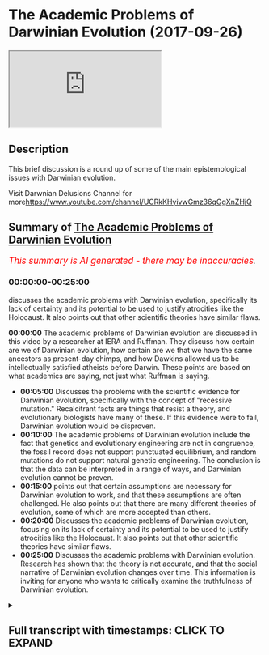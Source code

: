 # The Academic Problems of Darwinian Evolution (2017-09-26)

<iframe loading='lazy' allow='autoplay' src='https://www.youtube.com/embed/fsJUk_vQnCs'></iframe>

## Description

This brief discussion is a round up of some of the main epistemological issues with Darwinian evolution.

Visit Darwnian Delusions Channel for more<https://www.youtube.com/channel/UCRkKHyivwGmz36qGgXnZHjQ>

## Summary of [The Academic Problems of Darwinian Evolution](https://www.youtube.com/watch?v=fsJUk_vQnCs)

*<span style="color:red; font-size:125%">This summary is AI generated - there may be inaccuracies</span>. [](/)*

### <a onclick="modifyYTiframeseektime('0')">00:00:00-00:25:00</a>

 discusses the academic problems with Darwinian evolution, specifically its lack of certainty and its potential to be used to justify atrocities like the Holocaust. It also points out that other scientific theories have similar flaws.

**<a onclick="modifyYTiframeseektime('0')">00:00:00</a>** The academic problems of Darwinian evolution are discussed in this video by a researcher at IERA and Ruffman. They discuss how certain are we of Darwinian evolution, how certain are we that we have the same ancestors as present-day chimps, and how Dawkins allowed us to be intellectually satisfied atheists before Darwin. These points are based on what academics are saying, not just what Ruffman is saying.

* **<a onclick="modifyYTiframeseektime('300')">00:05:00</a>** Discusses the problems with the scientific evidence for Darwinian evolution, specifically with the concept of "recessive mutation." Recalcitrant facts are things that resist a theory, and evolutionary biologists have many of these. If this evidence were to fail, Darwinian evolution would be disproven.
* **<a onclick="modifyYTiframeseektime('600')">00:10:00</a>** The academic problems of Darwinian evolution include the fact that genetics and evolutionary engineering are not in congruence, the fossil record does not support punctuated equilibrium, and random mutations do not support natural genetic engineering. The conclusion is that the data can be interpreted in a range of ways, and Darwinian evolution cannot be proven.
* **<a onclick="modifyYTiframeseektime('900')">00:15:00</a>** points out that certain assumptions are necessary for Darwinian evolution to work, and that these assumptions are often challenged. He also points out that there are many different theories of evolution, some of which are more accepted than others.
* **<a onclick="modifyYTiframeseektime('1200')">00:20:00</a>** Discusses the academic problems of Darwinian evolution, focusing on its lack of certainty and its potential to be used to justify atrocities like the Holocaust. It also points out that other scientific theories have similar flaws.
* **<a onclick="modifyYTiframeseektime('1500')">00:25:00</a>** Discusses the academic problems with Darwinian evolution. Research has shown that the theory is not accurate, and that the social narrative of Darwinian evolution changes over time. This information is inviting for anyone who wants to critically examine the truthfulness of Darwinian evolution.

<details><summary><h2>Full transcript with timestamps: CLICK TO EXPAND</h2></summary>

<a onclick="modifyYTiframeseektime('0')">0:00:00</a> assalamualaikum warahmatullahi  
<a onclick="modifyYTiframeseektime('2')">0:00:02</a> wabarakatuhu welcome to a very important  
<a onclick="modifyYTiframeseektime('6')">0:00:06</a> show on evolution I'm here with sabor  
<a onclick="modifyYTiframeseektime('9')">0:00:09</a> Ruffman how you do it you're right good  
<a onclick="modifyYTiframeseektime('11')">0:00:11</a> good one of the researchers at I era and  
<a onclick="modifyYTiframeseektime('14')">0:00:14</a> we're going to be discussing Darwinian  
<a onclick="modifyYTiframeseektime('16')">0:00:16</a> evolution how certain let's get started  
<a onclick="modifyYTiframeseektime('19')">0:00:19</a> straight away so what how certain are we  
<a onclick="modifyYTiframeseektime('22')">0:00:22</a> of Darwinian evolution and more  
<a onclick="modifyYTiframeseektime('25')">0:00:25</a> specifically I want to ask you how  
<a onclick="modifyYTiframeseektime('27')">0:00:27</a> certain are we that we have the same  
<a onclick="modifyYTiframeseektime('30')">0:00:30</a> ancestors as present-day  
<a onclick="modifyYTiframeseektime('31')">0:00:31</a> let's say chimps ok brilliant question  
<a onclick="modifyYTiframeseektime('34')">0:00:34</a> what I'm gonna do in this show in sha  
<a onclick="modifyYTiframeseektime('37')">0:00:37</a> Allah God willing is show the popular  
<a onclick="modifyYTiframeseektime('40')">0:00:40</a> narrative which is it is as certain as  
<a onclick="modifyYTiframeseektime('43')">0:00:43</a> planetary motion as certain as the  
<a onclick="modifyYTiframeseektime('44')">0:00:44</a> plants going around the around the Sun  
<a onclick="modifyYTiframeseektime('46')">0:00:46</a> that we are certain this has happened  
<a onclick="modifyYTiframeseektime('48')">0:00:48</a> because this is this all certainty that  
<a onclick="modifyYTiframeseektime('51')">0:00:51</a> Darwin is speak with ok I'm gonna show  
<a onclick="modifyYTiframeseektime('53')">0:00:53</a> me are you challenging that certain time  
<a onclick="modifyYTiframeseektime('54')">0:00:54</a> no okay I'm gonna show the academics not  
<a onclick="modifyYTiframeseektime('57')">0:00:57</a> me right say it is based on a  
<a onclick="modifyYTiframeseektime('60')">0:01:00</a> probabilistic framework which has  
<a onclick="modifyYTiframeseektime('61')">0:01:01</a> multiple assumptions which are being  
<a onclick="modifyYTiframeseektime('63')">0:01:03</a> challenged and its core concepts are  
<a onclick="modifyYTiframeseektime('65')">0:01:05</a> disputable so are you saying that what's  
<a onclick="modifyYTiframeseektime('67')">0:01:07</a> happening on a popular level it's  
<a onclick="modifyYTiframeseektime('69')">0:01:09</a> completely different from what's going  
<a onclick="modifyYTiframeseektime('71')">0:01:11</a> on in the academic world absolutely and  
<a onclick="modifyYTiframeseektime('72')">0:01:12</a> this is not just something which I'm  
<a onclick="modifyYTiframeseektime('74')">0:01:14</a> pointing out this is something that even  
<a onclick="modifyYTiframeseektime('75')">0:01:15</a> the British government understands that  
<a onclick="modifyYTiframeseektime('78')">0:01:18</a> the academia is what's known in academia  
<a onclick="modifyYTiframeseektime('81')">0:01:21</a> hasn't filtered down to the general  
<a onclick="modifyYTiframeseektime('83')">0:01:23</a> masses which is why they run projects to  
<a onclick="modifyYTiframeseektime('86')">0:01:26</a> narrow the gap right but I would say  
<a onclick="modifyYTiframeseektime('88')">0:01:28</a> when it comes to Darwin's particular  
<a onclick="modifyYTiframeseektime('90')">0:01:30</a> theory yeah Richard Dawkins in the blind  
<a onclick="modifyYTiframeseektime('92')">0:01:32</a> watchmaker says Darwin allowed us to be  
<a onclick="modifyYTiframeseektime('96')">0:01:36</a> intellectually satisfied atheists before  
<a onclick="modifyYTiframeseektime('98')">0:01:38</a> Darwin it could have been tenable to be  
<a onclick="modifyYTiframeseektime('99')">0:01:39</a> an atheist right but he allowed us to be  
<a onclick="modifyYTiframeseektime('101')">0:01:41</a> intellectually satisfied atheists so  
<a onclick="modifyYTiframeseektime('102')">0:01:42</a> because of that we've got a deliberate  
<a onclick="modifyYTiframeseektime('104')">0:01:44</a> campaign by humanists by atheists by  
<a onclick="modifyYTiframeseektime('107')">0:01:47</a> Darwinists to miss educate the public on  
<a onclick="modifyYTiframeseektime('110')">0:01:50</a> this particular issue sounds quite  
<a onclick="modifyYTiframeseektime('112')">0:01:52</a> conspiratorial support I mean it does  
<a onclick="modifyYTiframeseektime('114')">0:01:54</a> mean is it just what you're saying or is  
<a onclick="modifyYTiframeseektime('117')">0:01:57</a> there some people from like an academic  
<a onclick="modifyYTiframeseektime('118')">0:01:58</a> perspective that also made the same kind  
<a onclick="modifyYTiframeseektime('120')">0:02:00</a> of claim well what you'll find and this  
<a onclick="modifyYTiframeseektime('122')">0:02:02</a> is very very interesting is that  
<a onclick="modifyYTiframeseektime('124')">0:02:04</a> mainstream secular academics who are  
<a onclick="modifyYTiframeseektime('127')">0:02:07</a> themselves like who for example James  
<a onclick="modifyYTiframeseektime('130')">0:02:10</a> Shapiro look as a  
<a onclick="modifyYTiframeseektime('132')">0:02:12</a> Cambridge educated evolutionary  
<a onclick="modifyYTiframeseektime('134')">0:02:14</a> biologist at the University of Chicago  
<a onclick="modifyYTiframeseektime('136')">0:02:16</a> right and he basically says that it's a  
<a onclick="modifyYTiframeseektime('140')">0:02:20</a> religion Lynn Margulis he's again an  
<a onclick="modifyYTiframeseektime('143')">0:02:23</a> atheist evolutionary biologist her and  
<a onclick="modifyYTiframeseektime('144')">0:02:24</a> similar and symbiotic theory is taught  
<a onclick="modifyYTiframeseektime('147')">0:02:27</a> every single usually apprised of some  
<a onclick="modifyYTiframeseektime('149')">0:02:29</a> sort she did she won the National Medal  
<a onclick="modifyYTiframeseektime('151')">0:02:31</a> of Science and Clinton gave that to her  
<a onclick="modifyYTiframeseektime('153')">0:02:33</a> again she's an eighth yes she called an  
<a onclick="modifyYTiframeseektime('155')">0:02:35</a> Anglo Saxon sect right Masatoshi Nye who  
<a onclick="modifyYTiframeseektime('159')">0:02:39</a> is a dawn in population genetics a  
<a onclick="modifyYTiframeseektime('161')">0:02:41</a> subfield of evolutionary biology again  
<a onclick="modifyYTiframeseektime('163')">0:02:43</a> another realized yeah not yet so he's  
<a onclick="modifyYTiframeseektime('167')">0:02:47</a> got these formulas at all at an academic  
<a onclick="modifyYTiframeseektime('171')">0:02:51</a> level in libraries across the world he  
<a onclick="modifyYTiframeseektime('173')">0:02:53</a> has said Darwin and he doesn't believe  
<a onclick="modifyYTiframeseektime('175')">0:02:55</a> in Darwin's mechanism he believes in his  
<a onclick="modifyYTiframeseektime('178')">0:02:58</a> own notation driven evolution he says  
<a onclick="modifyYTiframeseektime('180')">0:03:00</a> Darwin in our field is God so you can't  
<a onclick="modifyYTiframeseektime('182')">0:03:02</a> challenge him right so these are atheist  
<a onclick="modifyYTiframeseektime('184')">0:03:04</a> evolutionary academics saying this is  
<a onclick="modifyYTiframeseektime('187')">0:03:07</a> way more than science right and one  
<a onclick="modifyYTiframeseektime('189')">0:03:09</a> other thing which is very important just  
<a onclick="modifyYTiframeseektime('191')">0:03:11</a> a few months ago there's a book  
<a onclick="modifyYTiframeseektime('192')">0:03:12</a> published by Oxford University by an  
<a onclick="modifyYTiframeseektime('194')">0:03:14</a> atheist evolutionary biologist run  
<a onclick="modifyYTiframeseektime('196')">0:03:16</a> called Darwinism as religion so yours  
<a onclick="modifyYTiframeseektime('200')">0:03:20</a> antibody to see the philosopher of  
<a onclick="modifyYTiframeseektime('201')">0:03:21</a> science Michael ruse right well you  
<a onclick="modifyYTiframeseektime('203')">0:03:23</a> argues in that book is that Darwin's  
<a onclick="modifyYTiframeseektime('205')">0:03:25</a> theory is a valid scientific theory yes  
<a onclick="modifyYTiframeseektime('208')">0:03:28</a> but it has morphed into a full-out  
<a onclick="modifyYTiframeseektime('212')">0:03:32</a> religion not religion we are believes in  
<a onclick="modifyYTiframeseektime('214')">0:03:34</a> God by religion nonetheless okay let's  
<a onclick="modifyYTiframeseektime('216')">0:03:36</a> get straight into the question I posed  
<a onclick="modifyYTiframeseektime('219')">0:03:39</a> to you in the beginning of this session  
<a onclick="modifyYTiframeseektime('220')">0:03:40</a> we talked about certainty in terms of  
<a onclick="modifyYTiframeseektime('223')">0:03:43</a> evolutionary theory you're saying it's  
<a onclick="modifyYTiframeseektime('225')">0:03:45</a> not a certain as evolutionists or let's  
<a onclick="modifyYTiframeseektime('228')">0:03:48</a> say even popular atheists are making out  
<a onclick="modifyYTiframeseektime('231')">0:03:51</a> to be so what is your evidence of that  
<a onclick="modifyYTiframeseektime('232')">0:03:52</a> okay all of the people are not a  
<a onclick="modifyYTiframeseektime('234')">0:03:54</a> reference in this video people that you  
<a onclick="modifyYTiframeseektime('236')">0:03:56</a> can go check out learn and you can  
<a onclick="modifyYTiframeseektime('239')">0:03:59</a> actually find out there why I'm saying  
<a onclick="modifyYTiframeseektime('240')">0:04:00</a> yeah it's based on what they're saying  
<a onclick="modifyYTiframeseektime('241')">0:04:01</a> yeah so first off if we pick up any book  
<a onclick="modifyYTiframeseektime('244')">0:04:04</a> on the philosophy of biology philosophy  
<a onclick="modifyYTiframeseektime('247')">0:04:07</a> or biology is a subfield in which if you  
<a onclick="modifyYTiframeseektime('249')">0:04:09</a> imagine a biologist as studying  
<a onclick="modifyYTiframeseektime('250')">0:04:10</a> organisms right and a philosopher of  
<a onclick="modifyYTiframeseektime('253')">0:04:13</a> biology studying biologists how do they  
<a onclick="modifyYTiframeseektime('254')">0:04:14</a> come to conclusion so a basic book on  
<a onclick="modifyYTiframeseektime('256')">0:04:16</a> this is evidence in evolution by  
<a onclick="modifyYTiframeseektime('258')">0:04:18</a> Cambridge University okay why the  
<a onclick="modifyYTiframeseektime('260')">0:04:20</a> philosopher of biology Eliot Sobel who  
<a onclick="modifyYTiframeseektime('262')">0:04:22</a> is an atheist right and what he says in  
<a onclick="modifyYTiframeseektime('263')">0:04:23</a> this book is this duh  
<a onclick="modifyYTiframeseektime('266')">0:04:26</a> evolution is based on a probabilistic  
<a onclick="modifyYTiframeseektime('267')">0:04:27</a> framework okay and he talks about the  
<a onclick="modifyYTiframeseektime('269')">0:04:29</a> multiple assumptions which are there  
<a onclick="modifyYTiframeseektime('271')">0:04:31</a> okay likewise we have Peter Godfrey  
<a onclick="modifyYTiframeseektime('273')">0:04:33</a> Smith another philosopher herbology he  
<a onclick="modifyYTiframeseektime('276')">0:04:36</a> published a book with Princeton  
<a onclick="modifyYTiframeseektime('277')">0:04:37</a> University called philosophy herbology  
<a onclick="modifyYTiframeseektime('278')">0:04:38</a> yeah he's dead  
<a onclick="modifyYTiframeseektime('279')">0:04:39</a> he speaks about bodies are moving away  
<a onclick="modifyYTiframeseektime('281')">0:04:41</a> from the Tree of Life which we've been  
<a onclick="modifyYTiframeseektime('283')">0:04:43</a> told as a fact okay to a web of life so  
<a onclick="modifyYTiframeseektime('286')">0:04:46</a> mainstream secular and these two  
<a onclick="modifyYTiframeseektime('288')">0:04:48</a> individuals are atheists mainstream  
<a onclick="modifyYTiframeseektime('290')">0:04:50</a> secular universities and individuals and  
<a onclick="modifyYTiframeseektime('292')">0:04:52</a> academics yeah admit to three facts  
<a onclick="modifyYTiframeseektime('295')">0:04:55</a> probabilistic framework multiple  
<a onclick="modifyYTiframeseektime('297')">0:04:57</a> assumptions which are being challenged  
<a onclick="modifyYTiframeseektime('299')">0:04:59</a> and its core concepts are disputed  
<a onclick="modifyYTiframeseektime('302')">0:05:02</a> disputable let's stick with two and  
<a onclick="modifyYTiframeseektime('304')">0:05:04</a> three because one might be claimed to be  
<a onclick="modifyYTiframeseektime('306')">0:05:06</a> not a problem and everything in it said  
<a onclick="modifyYTiframeseektime('308')">0:05:08</a> in a sense is probabilistic right yeah  
<a onclick="modifyYTiframeseektime('310')">0:05:10</a> sure but what we need to be careful  
<a onclick="modifyYTiframeseektime('312')">0:05:12</a> about is this yeah remember the  
<a onclick="modifyYTiframeseektime('314')">0:05:14</a> narrative they're telling us they're  
<a onclick="modifyYTiframeseektime('315')">0:05:15</a> telling us it's as clear it's no brainer  
<a onclick="modifyYTiframeseektime('317')">0:05:17</a> it's as clear as planetary motion that's  
<a onclick="modifyYTiframeseektime('319')">0:05:19</a> the probably stick that's an observation  
<a onclick="modifyYTiframeseektime('320')">0:05:20</a> right so it's a very big claim okay so a  
<a onclick="modifyYTiframeseektime('323')">0:05:23</a> probabilistic framework is something  
<a onclick="modifyYTiframeseektime('326')">0:05:26</a> which automatically lowers that  
<a onclick="modifyYTiframeseektime('327')">0:05:27</a> certainty that you're talking about okay  
<a onclick="modifyYTiframeseektime('329')">0:05:29</a> some would say though I mean we're  
<a onclick="modifyYTiframeseektime('331')">0:05:31</a> talking about probabilistic framework we  
<a onclick="modifyYTiframeseektime('332')">0:05:32</a> don't have we don't have a problem with  
<a onclick="modifyYTiframeseektime('334')">0:05:34</a> that two and three you mentioned some of  
<a onclick="modifyYTiframeseektime('338')">0:05:38</a> the main major assumptions like we're  
<a onclick="modifyYTiframeseektime('340')">0:05:40</a> gonna probably go into homology or  
<a onclick="modifyYTiframeseektime('341')">0:05:41</a> something like this before we move on to  
<a onclick="modifyYTiframeseektime('343')">0:05:43</a> homology what we need to realize is this  
<a onclick="modifyYTiframeseektime('344')">0:05:44</a> yeah number one Darwin and the way that  
<a onclick="modifyYTiframeseektime('347')">0:05:47</a> he framed hysteria and the way that he  
<a onclick="modifyYTiframeseektime('349')">0:05:49</a> propagated it yeah he didn't know I  
<a onclick="modifyYTiframeseektime('351')">0:05:51</a> believe a very honest way yeah and I  
<a onclick="modifyYTiframeseektime('353')">0:05:53</a> believe he was a very hardworking  
<a onclick="modifyYTiframeseektime('354')">0:05:54</a> scientist and many of his works have  
<a onclick="modifyYTiframeseektime('356')">0:05:56</a> been misrepresented okay for example  
<a onclick="modifyYTiframeseektime('357')">0:05:57</a> right if you pick up a book on  
<a onclick="modifyYTiframeseektime('359')">0:05:59</a> evolutionary biology today a book about  
<a onclick="modifyYTiframeseektime('361')">0:06:01</a> Darwinian evolution like the greatest  
<a onclick="modifyYTiframeseektime('363')">0:06:03</a> show on earth right all jerry coins  
<a onclick="modifyYTiframeseektime('366')">0:06:06</a> evolution is true you're just gonna get  
<a onclick="modifyYTiframeseektime('368')">0:06:08</a> this theory is true here's why it's true  
<a onclick="modifyYTiframeseektime('370')">0:06:10</a> here's why it's true XYZ okay but he's  
<a onclick="modifyYTiframeseektime('372')">0:06:12</a> make up the Origin of Species you find  
<a onclick="modifyYTiframeseektime('374')">0:06:14</a> that Darwin right in the beginning he  
<a onclick="modifyYTiframeseektime('376')">0:06:16</a> says something very very important okay  
<a onclick="modifyYTiframeseektime('377')">0:06:17</a> he says you can use the facts that I  
<a onclick="modifyYTiframeseektime('380')">0:06:20</a> have in my book to come up with  
<a onclick="modifyYTiframeseektime('382')">0:06:22</a> conclusions which are opposite to mine  
<a onclick="modifyYTiframeseektime('383')">0:06:23</a> because he understands the philosophy of  
<a onclick="modifyYTiframeseektime('385')">0:06:25</a> science the philosophy of science  
<a onclick="modifyYTiframeseektime('387')">0:06:27</a> teaches us one you can have a conclusion  
<a onclick="modifyYTiframeseektime('391')">0:06:31</a> you can have observations in the future  
<a onclick="modifyYTiframeseektime('393')">0:06:33</a> which can challenge your previous  
<a onclick="modifyYTiframeseektime('394')">0:06:34</a> conclusion the Black Swan problem  
<a onclick="modifyYTiframeseektime('396')">0:06:36</a> problem reduction too you can always  
<a onclick="modifyYTiframeseektime('398')">0:06:38</a> have the same data give  
<a onclick="modifyYTiframeseektime('399')">0:06:39</a> rise to multiple theories later on in  
<a onclick="modifyYTiframeseektime('402')">0:06:42</a> Chapter six of his book he speaks about  
<a onclick="modifyYTiframeseektime('404')">0:06:44</a> the problems with his own theory now  
<a onclick="modifyYTiframeseektime('406')">0:06:46</a> look at the honesty of the man he puts  
<a onclick="modifyYTiframeseektime('408')">0:06:48</a> together a theory and he puts together a  
<a onclick="modifyYTiframeseektime('410')">0:06:50</a> chapter about the problems with this  
<a onclick="modifyYTiframeseektime('412')">0:06:52</a> theory and he tries to iron them out and  
<a onclick="modifyYTiframeseektime('414')">0:06:54</a> he admits some of these problems are  
<a onclick="modifyYTiframeseektime('416')">0:06:56</a> unsolvable some of these problems are  
<a onclick="modifyYTiframeseektime('418')">0:06:58</a> more apparent than real but I still  
<a onclick="modifyYTiframeseektime('420')">0:07:00</a> think my Theory's correct but one thing  
<a onclick="modifyYTiframeseektime('422')">0:07:02</a> that he says in his book if this fails  
<a onclick="modifyYTiframeseektime('425')">0:07:05</a> his Theory fails according to him which  
<a onclick="modifyYTiframeseektime('427')">0:07:07</a> is gradualism that their variations that  
<a onclick="modifyYTiframeseektime('430')">0:07:10</a> take place and evolution works at a  
<a onclick="modifyYTiframeseektime('432')">0:07:12</a> gradualist ik pace he said if this fails  
<a onclick="modifyYTiframeseektime('435')">0:07:15</a> then my theory will absolutely break  
<a onclick="modifyYTiframeseektime('437')">0:07:17</a> down and evolutionary biologists today  
<a onclick="modifyYTiframeseektime('440')">0:07:20</a> understand that gradualism has largely  
<a onclick="modifyYTiframeseektime('442')">0:07:22</a> failed and is this linked to things like  
<a onclick="modifyYTiframeseektime('445')">0:07:25</a> punctuated equilibrium but moreover I  
<a onclick="modifyYTiframeseektime('448')">0:07:28</a> just want to kind of put a case forward  
<a onclick="modifyYTiframeseektime('452')">0:07:32</a> let's pretend I'm an evolutionary  
<a onclick="modifyYTiframeseektime('452')">0:07:32</a> biologist now say listen we have a deal  
<a onclick="modifyYTiframeseektime('455')">0:07:35</a> we have a range of different data we  
<a onclick="modifyYTiframeseektime('457')">0:07:37</a> have for example the fossil record  
<a onclick="modifyYTiframeseektime('459')">0:07:39</a> archeological data we have RNA and DNA  
<a onclick="modifyYTiframeseektime('461')">0:07:41</a> we have the baby genome development in  
<a onclick="modifyYTiframeseektime('465')">0:07:45</a> animals and things like that all of  
<a onclick="modifyYTiframeseektime('467')">0:07:47</a> these things triangulate with each other  
<a onclick="modifyYTiframeseektime('468')">0:07:48</a> to give you the same conclusion which is  
<a onclick="modifyYTiframeseektime('470')">0:07:50</a> that every living thing and the  
<a onclick="modifyYTiframeseektime('472')">0:07:52</a> biological world is in congruence but  
<a onclick="modifyYTiframeseektime('474')">0:07:54</a> also goes back to one life-form so in  
<a onclick="modifyYTiframeseektime('478')">0:07:58</a> other words we all go back to one we're  
<a onclick="modifyYTiframeseektime('479')">0:07:59</a> all descended from the same kind of  
<a onclick="modifyYTiframeseektime('481')">0:08:01</a> singular life form sure so this is the  
<a onclick="modifyYTiframeseektime('484')">0:08:04</a> kind of primary theory or kind of  
<a onclick="modifyYTiframeseektime('486')">0:08:06</a> primary presupposition of evolution how  
<a onclick="modifyYTiframeseektime('488')">0:08:08</a> would you go around you're saying it's  
<a onclick="modifyYTiframeseektime('490')">0:08:10</a> not as clear as planetary motion but the  
<a onclick="modifyYTiframeseektime('494')">0:08:14</a> question is isn't that enough evidence  
<a onclick="modifyYTiframeseektime('495')">0:08:15</a> to you why is that not enough evidence  
<a onclick="modifyYTiframeseektime('496')">0:08:16</a> for you okay it's a very good question  
<a onclick="modifyYTiframeseektime('498')">0:08:18</a> yeah the only way I'm gonna change your  
<a onclick="modifyYTiframeseektime('499')">0:08:19</a> analogy if we were to have a  
<a onclick="modifyYTiframeseektime('501')">0:08:21</a> conversation like this yeah it wouldn't  
<a onclick="modifyYTiframeseektime('504')">0:08:24</a> be an evolutionary biologists thing on  
<a onclick="modifyYTiframeseektime('505')">0:08:25</a> the other side because an evolutionary  
<a onclick="modifyYTiframeseektime('507')">0:08:27</a> biologist were no better than that it's  
<a onclick="modifyYTiframeseektime('508')">0:08:28</a> most likely a Darwinist because remember  
<a onclick="modifyYTiframeseektime('510')">0:08:30</a> and even not every single evolutionary  
<a onclick="modifyYTiframeseektime('512')">0:08:32</a> biology is alone as the Darwinism yes  
<a onclick="modifyYTiframeseektime('514')">0:08:34</a> every Darwinist is the evolution of our  
<a onclick="modifyYTiframeseektime('516')">0:08:36</a> course right and evolution is different  
<a onclick="modifyYTiframeseektime('518')">0:08:38</a> to Darwinism evolution simply means  
<a onclick="modifyYTiframeseektime('520')">0:08:40</a> biological change over time double mean  
<a onclick="modifyYTiframeseektime('521')">0:08:41</a> evolution is tree of life and the  
<a onclick="modifyYTiframeseektime('523')">0:08:43</a> mechanism alright first thing which he  
<a onclick="modifyYTiframeseektime('525')">0:08:45</a> said is very very important let's flush  
<a onclick="modifyYTiframeseektime('527')">0:08:47</a> it out okay so you're claiming as a  
<a onclick="modifyYTiframeseektime('530')">0:08:50</a> Darwin is right  
<a onclick="modifyYTiframeseektime('531')">0:08:51</a> biochemistry yeah  
<a onclick="modifyYTiframeseektime('533')">0:08:53</a> genetics yes uh not to me yeah  
<a onclick="modifyYTiframeseektime('535')">0:08:55</a> psychology yeah sociology linguistics  
<a onclick="modifyYTiframeseektime('537')">0:08:57</a> biogeography here the fossil record  
<a onclick="modifyYTiframeseektime('539')">0:08:59</a> bioinformatics yes and every other  
<a onclick="modifyYTiframeseektime('542')">0:09:02</a> sphere of by law the subfields of  
<a onclick="modifyYTiframeseektime('546')">0:09:06</a> biology can blend I in congruence  
<a onclick="modifyYTiframeseektime('548')">0:09:08</a> leading up to one conclusion yes the  
<a onclick="modifyYTiframeseektime('550')">0:09:10</a> very first thing I'll point out right  
<a onclick="modifyYTiframeseektime('551')">0:09:11</a> now even knowing any science okay  
<a onclick="modifyYTiframeseektime('553')">0:09:13</a> that is impossible because science  
<a onclick="modifyYTiframeseektime('556')">0:09:16</a> doesn't proceed like that the same dater  
<a onclick="modifyYTiframeseektime('558')">0:09:18</a> can give rise to multiple conclusions  
<a onclick="modifyYTiframeseektime('559')">0:09:19</a> okay so that's the first point  
<a onclick="modifyYTiframeseektime('561')">0:09:21</a> well secondly if we delve into the data  
<a onclick="modifyYTiframeseektime('563')">0:09:23</a> we realize there's lots of black swans  
<a onclick="modifyYTiframeseektime('565')">0:09:25</a> lots of recalcitrant facts to resist a  
<a onclick="modifyYTiframeseektime('569')">0:09:29</a> theory yeah I was just going to ask you  
<a onclick="modifyYTiframeseektime('570')">0:09:30</a> to define that what caused the true  
<a onclick="modifyYTiframeseektime('572')">0:09:32</a> impact of recalcitrant factors right  
<a onclick="modifyYTiframeseektime('574')">0:09:34</a> I've been accused of murdering a lead  
<a onclick="modifyYTiframeseektime('577')">0:09:37</a> owl say okay I happen to be accused of  
<a onclick="modifyYTiframeseektime('579')">0:09:39</a> murdering a lead our Thursday at 6:30 on  
<a onclick="modifyYTiframeseektime('583')">0:09:43</a> the 20th of September we're on stage  
<a onclick="modifyYTiframeseektime('585')">0:09:45</a> right now the Rakhal certain fact is  
<a onclick="modifyYTiframeseektime('588')">0:09:48</a> you're an eyewitness and the person  
<a onclick="modifyYTiframeseektime('590')">0:09:50</a> filming is a night window you're here  
<a onclick="modifyYTiframeseektime('592')">0:09:52</a> down here that's a recalcitrant fact  
<a onclick="modifyYTiframeseektime('593')">0:09:53</a> right so recalcitrant fact is a factory  
<a onclick="modifyYTiframeseektime('596')">0:09:56</a> resist a theory now with in evolutionary  
<a onclick="modifyYTiframeseektime('599')">0:09:59</a> biology we have recalcitrant facts in  
<a onclick="modifyYTiframeseektime('602')">0:10:02</a> genetics for example orphan genes we  
<a onclick="modifyYTiframeseektime('605')">0:10:05</a> have recalcitrant facts when it comes to  
<a onclick="modifyYTiframeseektime('607')">0:10:07</a> the fossil record in terms of punctuated  
<a onclick="modifyYTiframeseektime('609')">0:10:09</a> equilibrium saltation 11 we have  
<a onclick="modifyYTiframeseektime('613')">0:10:13</a> recalcitrant facts when it comes to  
<a onclick="modifyYTiframeseektime('614')">0:10:14</a> random mutations in terms of natural  
<a onclick="modifyYTiframeseektime('616')">0:10:16</a> genetic engineering now these may sound  
<a onclick="modifyYTiframeseektime('618')">0:10:18</a> like technical terms but all I want you  
<a onclick="modifyYTiframeseektime('619')">0:10:19</a> to understand this is basically it's not  
<a onclick="modifyYTiframeseektime('621')">0:10:21</a> in congruence no in a way which is the  
<a onclick="modifyYTiframeseektime('624')">0:10:24</a> only theory that's in congruence you can  
<a onclick="modifyYTiframeseektime('627')">0:10:27</a> come with other theories besides that  
<a onclick="modifyYTiframeseektime('629')">0:10:29</a> right because remember I'm not saying  
<a onclick="modifyYTiframeseektime('631')">0:10:31</a> those fields don't lead to Darwinism  
<a onclick="modifyYTiframeseektime('633')">0:10:33</a> they can right but they can also lead to  
<a onclick="modifyYTiframeseektime('635')">0:10:35</a> other theories right so what you're  
<a onclick="modifyYTiframeseektime('637')">0:10:37</a> saying just to kind of simplify is  
<a onclick="modifyYTiframeseektime('639')">0:10:39</a> you're saying that the data that we have  
<a onclick="modifyYTiframeseektime('640')">0:10:40</a> in front of us can be interpreted in a  
<a onclick="modifyYTiframeseektime('642')">0:10:42</a> range of different ways and moreover  
<a onclick="modifyYTiframeseektime('644')">0:10:44</a> you're saying that if we want to stick  
<a onclick="modifyYTiframeseektime('646')">0:10:46</a> to the fine  
<a onclick="modifyYTiframeseektime('647')">0:10:47</a> kind of structure of Darwinian evolution  
<a onclick="modifyYTiframeseektime('650')">0:10:50</a> and we want to try and create what you  
<a onclick="modifyYTiframeseektime('652')">0:10:52</a> would think is like a line of best fit  
<a onclick="modifyYTiframeseektime('653')">0:10:53</a> you'd see a lot of anomalous sort of  
<a onclick="modifyYTiframeseektime('656')">0:10:56</a> dots on the sky autographed it wouldn't  
<a onclick="modifyYTiframeseektime('658')">0:10:58</a> be just one line of best fit every day  
<a onclick="modifyYTiframeseektime('660')">0:11:00</a> every line every door Scott and the  
<a onclick="modifyYTiframeseektime('662')">0:11:02</a> other thing is look I believe Darwin's  
<a onclick="modifyYTiframeseektime('664')">0:11:04</a> theory to be a valid scientific model  
<a onclick="modifyYTiframeseektime('666')">0:11:06</a> yes but but I think the reason why  
<a onclick="modifyYTiframeseektime('669')">0:11:09</a> people get confused is because they  
<a onclick="modifyYTiframeseektime('670')">0:11:10</a> conflate science with truth right  
<a onclick="modifyYTiframeseektime('671')">0:11:11</a> science gives you workable models of our  
<a onclick="modifyYTiframeseektime('673')">0:11:13</a> reality which are falsified it doesn't  
<a onclick="modifyYTiframeseektime('675')">0:11:15</a> give you truth with a capital T that's  
<a onclick="modifyYTiframeseektime('678')">0:11:18</a> the beauty of science they keep changing  
<a onclick="modifyYTiframeseektime('679')">0:11:19</a> keeps evolving keeps changing as we get  
<a onclick="modifyYTiframeseektime('682')">0:11:22</a> new data I've got some questions for you  
<a onclick="modifyYTiframeseektime('684')">0:11:24</a> one of them is that you've mentioned in  
<a onclick="modifyYTiframeseektime('687')">0:11:27</a> the things that you are mentioning as a  
<a onclick="modifyYTiframeseektime('688')">0:11:28</a> subfield of biological change over time  
<a onclick="modifyYTiframeseektime('690')">0:11:30</a> you mentioned a few things like  
<a onclick="modifyYTiframeseektime('693')">0:11:33</a> civilizational or you call it basically  
<a onclick="modifyYTiframeseektime('696')">0:11:36</a> how animals act together so she lodges  
<a onclick="modifyYTiframeseektime('699')">0:11:39</a> sociological behavior yeah sociological  
<a onclick="modifyYTiframeseektime('701')">0:11:41</a> behavior of animals so is it the case  
<a onclick="modifyYTiframeseektime('704')">0:11:44</a> that here for example chimps and human  
<a onclick="modifyYTiframeseektime('707')">0:11:47</a> beings have the same sociological other  
<a onclick="modifyYTiframeseektime('710')">0:11:50</a> behaviors more similar from a  
<a onclick="modifyYTiframeseektime('712')">0:11:52</a> sociological perspective according to  
<a onclick="modifyYTiframeseektime('713')">0:11:53</a> you again  
<a onclick="modifyYTiframeseektime('715')">0:11:55</a> mainstream evolutionary biologists this  
<a onclick="modifyYTiframeseektime('716')">0:11:56</a> is where we have homo places homo places  
<a onclick="modifyYTiframeseektime('719')">0:11:59</a> our similarities are not due to common  
<a onclick="modifyYTiframeseektime('720')">0:12:00</a> descent so we have okay once again to  
<a onclick="modifyYTiframeseektime('724')">0:12:04</a> simplify so you've got two key terms  
<a onclick="modifyYTiframeseektime('726')">0:12:06</a> here yeah right one of them is homology  
<a onclick="modifyYTiframeseektime('728')">0:12:08</a> yeah and the opposite of that so more  
<a onclick="modifyYTiframeseektime('730')">0:12:10</a> places so can we quickly just shall I  
<a onclick="modifyYTiframeseektime('732')">0:12:12</a> write homology is an assumption yes  
<a onclick="modifyYTiframeseektime('734')">0:12:14</a> similarities are due to common descent  
<a onclick="modifyYTiframeseektime('735')">0:12:15</a> common descent so I have all the  
<a onclick="modifyYTiframeseektime('737')">0:12:17</a> similarities that we see in the animal  
<a onclick="modifyYTiframeseektime('739')">0:12:19</a> kingdom is due to is a result of the  
<a onclick="modifyYTiframeseektime('742')">0:12:22</a> fact that we are from the same let's say  
<a onclick="modifyYTiframeseektime('744')">0:12:24</a> it's assumed no way this is common and  
<a onclick="modifyYTiframeseektime('746')">0:12:26</a> some common ancestor and this is the  
<a onclick="modifyYTiframeseektime('748')">0:12:28</a> assumption of homology goes back to the  
<a onclick="modifyYTiframeseektime('750')">0:12:30</a> Padma Purana 3,000 years ago the ancient  
<a onclick="modifyYTiframeseektime('753')">0:12:33</a> Indians now Hindus because they're  
<a onclick="modifyYTiframeseektime('755')">0:12:35</a> philosophers they are naturalist so when  
<a onclick="modifyYTiframeseektime('758')">0:12:38</a> it comes to homology if someone uses it  
<a onclick="modifyYTiframeseektime('761')">0:12:41</a> as an assumption there's nothing wrong  
<a onclick="modifyYTiframeseektime('763')">0:12:43</a> per se if someone says this and I want  
<a onclick="modifyYTiframeseektime('765')">0:12:45</a> you to realize I don't need this contest  
<a onclick="modifyYTiframeseektime('767')">0:12:47</a> you know they use this argument all the  
<a onclick="modifyYTiframeseektime('768')">0:12:48</a> time  
<a onclick="modifyYTiframeseektime('769')">0:12:49</a> similarities are due to common descent  
<a onclick="modifyYTiframeseektime('771')">0:12:51</a> right heylook similarities exist  
<a onclick="modifyYTiframeseektime('773')">0:12:53</a> therefore similarities led you to come  
<a onclick="modifyYTiframeseektime('775')">0:12:55</a> to descent right what's wrong with that  
<a onclick="modifyYTiframeseektime('776')">0:12:56</a> argument so circular circular sadly we  
<a onclick="modifyYTiframeseektime('779')">0:12:59</a> will find even documentaries using this  
<a onclick="modifyYTiframeseektime('781')">0:13:01</a> sort of circular reasoning is this  
<a onclick="modifyYTiframeseektime('783')">0:13:03</a> something which is fleshed out in the  
<a onclick="modifyYTiframeseektime('785')">0:13:05</a> academic or what you're saying because  
<a onclick="modifyYTiframeseektime('787')">0:13:07</a> what you're saying here is actually  
<a onclick="modifyYTiframeseektime('788')">0:13:08</a> quite profound let's be honest here  
<a onclick="modifyYTiframeseektime('789')">0:13:09</a> you're saying that the foundation of  
<a onclick="modifyYTiframeseektime('792')">0:13:12</a> evolutionary it W in evolutionary models  
<a onclick="modifyYTiframeseektime('795')">0:13:15</a> was the one that we were kind of  
<a onclick="modifyYTiframeseektime('796')">0:13:16</a> acquainted with which is homology one of  
<a onclick="modifyYTiframeseektime('799')">0:13:19</a> the may  
<a onclick="modifyYTiframeseektime('799')">0:13:19</a> assumptions everything that it goes back  
<a onclick="modifyYTiframeseektime('801')">0:13:21</a> to kind of common descent order the  
<a onclick="modifyYTiframeseektime('803')">0:13:23</a> differences or these similarities that  
<a onclick="modifyYTiframeseektime('805')">0:13:25</a> we see that is that is due to common  
<a onclick="modifyYTiframeseektime('807')">0:13:27</a> descent you're saying that actually this  
<a onclick="modifyYTiframeseektime('810')">0:13:30</a> itself this foundational thing cannot be  
<a onclick="modifyYTiframeseektime('812')">0:13:32</a> proven in and of itself yeah is that is  
<a onclick="modifyYTiframeseektime('815')">0:13:35</a> that your claim I'm not claiming this I  
<a onclick="modifyYTiframeseektime('817')">0:13:37</a> am going to give you an example of  
<a onclick="modifyYTiframeseektime('819')">0:13:39</a> someone who points this out you know  
<a onclick="modifyYTiframeseektime('821')">0:13:41</a> evolution is not your claim  
<a onclick="modifyYTiframeseektime('822')">0:13:42</a> no not my claim and I'm gonna give you  
<a onclick="modifyYTiframeseektime('824')">0:13:44</a> an example evolutionary biologists they  
<a onclick="modifyYTiframeseektime('826')">0:13:46</a> don't use this circular reasoning this  
<a onclick="modifyYTiframeseektime('828')">0:13:48</a> is used by people who are popularizers  
<a onclick="modifyYTiframeseektime('830')">0:13:50</a> okay all they say is we assumed it and  
<a onclick="modifyYTiframeseektime('832')">0:13:52</a> they carry on there's nothing wrong with  
<a onclick="modifyYTiframeseektime('833')">0:13:53</a> doing okay  
<a onclick="modifyYTiframeseektime('833')">0:13:53</a> Ronald Brady he's a philosopher of  
<a onclick="modifyYTiframeseektime('835')">0:13:55</a> biology as in mainstream secular  
<a onclick="modifyYTiframeseektime('837')">0:13:57</a> academic he published a paper in a  
<a onclick="modifyYTiframeseektime('839')">0:13:59</a> journal called cladistics called on the  
<a onclick="modifyYTiframeseektime('841')">0:14:01</a> aura on the independence of systematics  
<a onclick="modifyYTiframeseektime('844')">0:14:04</a> and what he goes on to say is this this  
<a onclick="modifyYTiframeseektime('846')">0:14:06</a> line of reasoning is circular right if  
<a onclick="modifyYTiframeseektime('848')">0:14:08</a> you uh if you want to say that homology  
<a onclick="modifyYTiframeseektime('851')">0:14:11</a> is true you have to come up with an  
<a onclick="modifyYTiframeseektime('852')">0:14:12</a> independent argument I won't use this  
<a onclick="modifyYTiframeseektime('854')">0:14:14</a> argument cause it's circuit but it's  
<a onclick="modifyYTiframeseektime('855')">0:14:15</a> something which doesn't seem like you  
<a onclick="modifyYTiframeseektime('857')">0:14:17</a> can plan under a microscope on you got  
<a onclick="modifyYTiframeseektime('858')">0:14:18</a> so how you prove it  
<a onclick="modifyYTiframeseektime('859')">0:14:19</a> you can't you can't it's an obsession  
<a onclick="modifyYTiframeseektime('861')">0:14:21</a> okay you move on so if it's an  
<a onclick="modifyYTiframeseektime('863')">0:14:23</a> assumption and it can't be proven what  
<a onclick="modifyYTiframeseektime('865')">0:14:25</a> you're effectively saying is that that  
<a onclick="modifyYTiframeseektime('867')">0:14:27</a> which holds the house of the foundations  
<a onclick="modifyYTiframeseektime('870')">0:14:30</a> which hold the house of Darwinian  
<a onclick="modifyYTiframeseektime('871')">0:14:31</a> evolution itself are unsound or are not  
<a onclick="modifyYTiframeseektime('874')">0:14:34</a> on Sam but unprovable of course that's  
<a onclick="modifyYTiframeseektime('876')">0:14:36</a> what you're saying well that's not what  
<a onclick="modifyYTiframeseektime('877')">0:14:37</a> I'm saying this is what that's what's  
<a onclick="modifyYTiframeseektime('878')">0:14:38</a> being said in that's what being said in  
<a onclick="modifyYTiframeseektime('880')">0:14:40</a> academic world because no one tries to  
<a onclick="modifyYTiframeseektime('881')">0:14:41</a> prove assumptions so that's very  
<a onclick="modifyYTiframeseektime('883')">0:14:43</a> profound well it is it is if we  
<a onclick="modifyYTiframeseektime('885')">0:14:45</a> understand that the popular  
<a onclick="modifyYTiframeseektime('887')">0:14:47</a> understanding yes different to the  
<a onclick="modifyYTiframeseektime('888')">0:14:48</a> academic understanding but it's not  
<a onclick="modifyYTiframeseektime('890')">0:14:50</a> profound for an academic well if so they  
<a onclick="modifyYTiframeseektime('892')">0:14:52</a> find how do you basically evolutionary  
<a onclick="modifyYTiframeseektime('895')">0:14:55</a> biologists or Darwinists reconcile this  
<a onclick="modifyYTiframeseektime('898')">0:14:58</a> because how can they how can they be so  
<a onclick="modifyYTiframeseektime('900')">0:15:00</a> certain about something which hasn't got  
<a onclick="modifyYTiframeseektime('901')">0:15:01</a> which has you could even say axiomatic  
<a onclick="modifyYTiframeseektime('903')">0:15:03</a> type presuppositions  
<a onclick="modifyYTiframeseektime('905')">0:15:05</a> okay now this is where it gets really  
<a onclick="modifyYTiframeseektime('907')">0:15:07</a> interesting right I find the language of  
<a onclick="modifyYTiframeseektime('908')">0:15:08</a> people I wish to Dawkins very  
<a onclick="modifyYTiframeseektime('910')">0:15:10</a> interesting because he is after all  
<a onclick="modifyYTiframeseektime('912')">0:15:12</a> somebody who is seen as an authority in  
<a onclick="modifyYTiframeseektime('914')">0:15:14</a> this field although he is not he's  
<a onclick="modifyYTiframeseektime('916')">0:15:16</a> referred to as a science journalist but  
<a onclick="modifyYTiframeseektime('918')">0:15:18</a> what he does say in public is different  
<a onclick="modifyYTiframeseektime('920')">0:15:20</a> to what he sometimes writes in books  
<a onclick="modifyYTiframeseektime('923')">0:15:23</a> right lesser-known works so for example  
<a onclick="modifyYTiframeseektime('925')">0:15:25</a> when he met Hamza in Ireland during the  
<a onclick="modifyYTiframeseektime('928')">0:15:28</a> 2011  
<a onclick="modifyYTiframeseektime('930')">0:15:30</a> well they theists convention you know he  
<a onclick="modifyYTiframeseektime('932')">0:15:32</a> was talking about you don't believe in  
<a onclick="modifyYTiframeseektime('933')">0:15:33</a> evolution it's just as clear as  
<a onclick="modifyYTiframeseektime('936')">0:15:36</a> planetary mayor right yeah yeah in his  
<a onclick="modifyYTiframeseektime('939')">0:15:39</a> book a devil's chaplain well he goes on  
<a onclick="modifyYTiframeseektime('942')">0:15:42</a> to say in this book that future facts  
<a onclick="modifyYTiframeseektime('944')">0:15:44</a> that I'm quoting him vibration future  
<a onclick="modifyYTiframeseektime('947')">0:15:47</a> facts may come to light which will force  
<a onclick="modifyYTiframeseektime('949')">0:15:49</a> our successors of the 21st century to  
<a onclick="modifyYTiframeseektime('952')">0:15:52</a> abandon Darwinism or modify beyond  
<a onclick="modifyYTiframeseektime('955')">0:15:55</a> reckoning right now what what's  
<a onclick="modifyYTiframeseektime('957')">0:15:57</a> basically going on here is this he knows  
<a onclick="modifyYTiframeseektime('960')">0:16:00</a> what he's talking about he's an  
<a onclick="modifyYTiframeseektime('961')">0:16:01</a> intelligent guy well but there's two  
<a onclick="modifyYTiframeseektime('962')">0:16:02</a> terms that need to be divorced  
<a onclick="modifyYTiframeseektime('964')">0:16:04</a> evolution hmm and Darwinian evolution  
<a onclick="modifyYTiframeseektime('966')">0:16:06</a> this is what's causing the so if I if I  
<a onclick="modifyYTiframeseektime('969')">0:16:09</a> say to you this thing right I say is  
<a onclick="modifyYTiframeseektime('971')">0:16:11</a> there a doctor in the house we need a  
<a onclick="modifyYTiframeseektime('972')">0:16:12</a> doctor and there's a brother who has a  
<a onclick="modifyYTiframeseektime('975')">0:16:15</a> PhD in philosophy it's not the same  
<a onclick="modifyYTiframeseektime('977')">0:16:17</a> thing this is a medical doctor  
<a onclick="modifyYTiframeseektime('979')">0:16:19</a> that's the laceration fallacy of  
<a onclick="modifyYTiframeseektime('981')">0:16:21</a> equivocation is what the Dominus have  
<a onclick="modifyYTiframeseektime('982')">0:16:22</a> been doing they've been saying evolution  
<a onclick="modifyYTiframeseektime('984')">0:16:24</a> is true  
<a onclick="modifyYTiframeseektime('985')">0:16:25</a> look the cells they're dividing they're  
<a onclick="modifyYTiframeseektime('987')">0:16:27</a> doing this you know give back my  
<a onclick="modifyYTiframeseektime('989')">0:16:29</a> theology  
<a onclick="modifyYTiframeseektime('989')">0:16:29</a> microbiology antibiotic medicine and  
<a onclick="modifyYTiframeseektime('992')">0:16:32</a> they use that to extrapolate to human  
<a onclick="modifyYTiframeseektime('995')">0:16:35</a> sham ancestry right not the same thing  
<a onclick="modifyYTiframeseektime('996')">0:16:36</a> at all it's a fallacy of purification  
<a onclick="modifyYTiframeseektime('998')">0:16:38</a> let me ask you a question straight up  
<a onclick="modifyYTiframeseektime('1000')">0:16:40</a> we've got some archaeological evidence  
<a onclick="modifyYTiframeseektime('1002')">0:16:42</a> of Lucy of all of these different  
<a onclick="modifyYTiframeseektime('1006')">0:16:46</a> homeworks or different things  
<a onclick="modifyYTiframeseektime('1009')">0:16:49</a> isn't this an evidence could this not be  
<a onclick="modifyYTiframeseektime('1010')">0:16:50</a> put into our database of evidences of  
<a onclick="modifyYTiframeseektime('1013')">0:16:53</a> the truthfulness of human chimp ancestry  
<a onclick="modifyYTiframeseektime('1016')">0:16:56</a> good question all I would do and I've  
<a onclick="modifyYTiframeseektime('1019')">0:16:59</a> said this previously and there's no  
<a onclick="modifyYTiframeseektime('1023')">0:17:03</a> paleontologist in the world who would  
<a onclick="modifyYTiframeseektime('1024')">0:17:04</a> disagree if somebody disagrees please  
<a onclick="modifyYTiframeseektime('1027')">0:17:07</a> dance my new van you've debated Aaron  
<a onclick="modifyYTiframeseektime('1029')">0:17:09</a> raw and he's a paleontologist isn't he  
<a onclick="modifyYTiframeseektime('1031')">0:17:11</a> well he studied paleontology right but  
<a onclick="modifyYTiframeseektime('1033')">0:17:13</a> this is a mainstream thing which is  
<a onclick="modifyYTiframeseektime('1035')">0:17:15</a> understood in evolution biology okay  
<a onclick="modifyYTiframeseektime('1037')">0:17:17</a> there are four assumptions when they  
<a onclick="modifyYTiframeseektime('1039')">0:17:19</a> look at Lucy or look at anything okay  
<a onclick="modifyYTiframeseektime('1041')">0:17:21</a> number one is the assumption of  
<a onclick="modifyYTiframeseektime('1043')">0:17:23</a> naturalism naturalism is everything has  
<a onclick="modifyYTiframeseektime('1046')">0:17:26</a> to explain naturalistically  
<a onclick="modifyYTiframeseektime('1047')">0:17:27</a> hence why Darwin said if there's no  
<a onclick="modifyYTiframeseektime('1049')">0:17:29</a> fossils it'd still be true right because  
<a onclick="modifyYTiframeseektime('1052')">0:17:32</a> it doesn't matter it doesn't matter  
<a onclick="modifyYTiframeseektime('1053')">0:17:33</a> because the assumption is so this is  
<a onclick="modifyYTiframeseektime('1055')">0:17:35</a> really axiomatic no yeah of course it's  
<a onclick="modifyYTiframeseektime('1057')">0:17:37</a> incorrect so now it becomes a  
<a onclick="modifyYTiframeseektime('1058')">0:17:38</a> self-fulfilling prophecy  
<a onclick="modifyYTiframeseektime('1059')">0:17:39</a> well actually the the analogy that I  
<a onclick="modifyYTiframeseektime('1061')">0:17:41</a> think is good is you know have you been  
<a onclick="modifyYTiframeseektime('1063')">0:17:43</a> to a circus with it having our tightrope  
<a onclick="modifyYTiframeseektime('1065')">0:17:45</a> in the plank did you I see I've seen  
<a onclick="modifyYTiframeseektime('1067')">0:17:47</a> that yeah yeah beneath it they have a  
<a onclick="modifyYTiframeseektime('1068')">0:17:48</a> safety net right okay  
<a onclick="modifyYTiframeseektime('1070')">0:17:50</a> so above if you like that's the science  
<a onclick="modifyYTiframeseektime('1071')">0:17:51</a> if they fall down the naturalism is a  
<a onclick="modifyYTiframeseektime('1074')">0:17:54</a> safety net right all right Henry guy in  
<a onclick="modifyYTiframeseektime('1076')">0:17:56</a> his book The Accidental species  
<a onclick="modifyYTiframeseektime('1077')">0:17:57</a> misunderstanding the human evolution  
<a onclick="modifyYTiframeseektime('1079')">0:17:59</a> he's an atheist evolutionary biologist  
<a onclick="modifyYTiframeseektime('1081')">0:18:01</a> he's the senior editor of nature which  
<a onclick="modifyYTiframeseektime('1083')">0:18:03</a> is the most prestigious journal in the  
<a onclick="modifyYTiframeseektime('1085')">0:18:05</a> world it's like premiere so a way about  
<a onclick="modifyYTiframeseektime('1086')">0:18:06</a> people like Dawkins he says in his book  
<a onclick="modifyYTiframeseektime('1089')">0:18:09</a> the same thing he says if there's no  
<a onclick="modifyYTiframeseektime('1090')">0:18:10</a> fossils human ship ancestry still be  
<a onclick="modifyYTiframeseektime('1092')">0:18:12</a> true and he says that because of  
<a onclick="modifyYTiframeseektime('1093')">0:18:13</a> homology no naturalism the assumption of  
<a onclick="modifyYTiframeseektime('1097')">0:18:17</a> naturalism and wouldn't that be coupled  
<a onclick="modifyYTiframeseektime('1098')">0:18:18</a> with you with homologation but this full  
<a onclick="modifyYTiframeseektime('1100')">0:18:20</a> assumptions are separate right second  
<a onclick="modifyYTiframeseektime('1101')">0:18:21</a> assumption is homology right third  
<a onclick="modifyYTiframeseektime('1103')">0:18:23</a> assumption is his only one origin right  
<a onclick="modifyYTiframeseektime('1106')">0:18:26</a> which is why humans chimps have to be  
<a onclick="modifyYTiframeseektime('1107')">0:18:27</a> put together you me a blade of grass and  
<a onclick="modifyYTiframeseektime('1110')">0:18:30</a> elephant and octopus oh family well  
<a onclick="modifyYTiframeseektime('1112')">0:18:32</a> family because of the assumption of one  
<a onclick="modifyYTiframeseektime('1114')">0:18:34</a> origin yeah that's an assumption  
<a onclick="modifyYTiframeseektime('1116')">0:18:36</a> fourthly this is extremely important  
<a onclick="modifyYTiframeseektime('1118')">0:18:38</a> right  
<a onclick="modifyYTiframeseektime('1118')">0:18:38</a> even if these assumptions didn't exist  
<a onclick="modifyYTiframeseektime('1120')">0:18:40</a> this is the most fundamental assumption  
<a onclick="modifyYTiframeseektime('1122')">0:18:42</a> okay go ahead and this is the one that's  
<a onclick="modifyYTiframeseektime('1123')">0:18:43</a> most challenged go on from to get from A  
<a onclick="modifyYTiframeseektime('1126')">0:18:46</a> to Z we need a mechanism right and  
<a onclick="modifyYTiframeseektime('1128')">0:18:48</a> that's natural selection right if the  
<a onclick="modifyYTiframeseektime('1129')">0:18:49</a> mechanism fails in history fails imagine  
<a onclick="modifyYTiframeseektime('1132')">0:18:52</a> there's a bridge you've got two  
<a onclick="modifyYTiframeseektime('1134')">0:18:54</a> structures on either side then you've  
<a onclick="modifyYTiframeseektime('1135')">0:18:55</a> got a beam these structures are the  
<a onclick="modifyYTiframeseektime('1138')">0:18:58</a> mechanism of natural selection the Tree  
<a onclick="modifyYTiframeseektime('1140')">0:19:00</a> of Life is the trajectory right if these  
<a onclick="modifyYTiframeseektime('1143')">0:19:03</a> structures break the tree breaks so  
<a onclick="modifyYTiframeseektime('1144')">0:19:04</a> you're saying is challenged why is it  
<a onclick="modifyYTiframeseektime('1145')">0:19:05</a> challenged well anybody who knows the  
<a onclick="modifyYTiframeseektime('1149')">0:19:09</a> basics of evolutionary biology owes the  
<a onclick="modifyYTiframeseektime('1152')">0:19:12</a> mechanism is being challenged by  
<a onclick="modifyYTiframeseektime('1153')">0:19:13</a> mainstream academics by a host of  
<a onclick="modifyYTiframeseektime('1156')">0:19:16</a> alternatives evolution by  
<a onclick="modifyYTiframeseektime('1157')">0:19:17</a> self-organization new mutation ISM near  
<a onclick="modifyYTiframeseektime('1161')">0:19:21</a> Omaha near Lamarckism that's become very  
<a onclick="modifyYTiframeseektime('1163')">0:19:23</a> popular that's easy a dead theory which  
<a onclick="modifyYTiframeseektime('1165')">0:19:25</a> came back to - all right right this is  
<a onclick="modifyYTiframeseektime('1167')">0:19:27</a> also intended yes that's a good point  
<a onclick="modifyYTiframeseektime('1170')">0:19:30</a> and there's also evolution my natural  
<a onclick="modifyYTiframeseektime('1172')">0:19:32</a> genetic engineering are these fringe of  
<a onclick="modifyYTiframeseektime('1174')">0:19:34</a> course they are they're very friendly  
<a onclick="modifyYTiframeseektime('1175')">0:19:35</a> they are fringe but what we have to  
<a onclick="modifyYTiframeseektime('1177')">0:19:37</a> understand is epistemic ly hmm something  
<a onclick="modifyYTiframeseektime('1180')">0:19:40</a> may be fringe but it's epistemic equal  
<a onclick="modifyYTiframeseektime('1182')">0:19:42</a> right okay so what you're saying here  
<a onclick="modifyYTiframeseektime('1184')">0:19:44</a> are tell me what you're saying so if  
<a onclick="modifyYTiframeseektime('1187')">0:19:47</a> someone comes in a nutshell  
<a onclick="modifyYTiframeseektime('1188')">0:19:48</a> let's try and say this to someone to  
<a onclick="modifyYTiframeseektime('1190')">0:19:50</a> someone to kind of summarize yeah assume  
<a onclick="modifyYTiframeseektime('1193')">0:19:53</a> I'm someone who's absolutely convinced  
<a onclick="modifyYTiframeseektime('1195')">0:19:55</a> as a matter of certainty that a  
<a onclick="modifyYTiframeseektime('1196')">0:19:56</a> Darwinian evolution  
<a onclick="modifyYTiframeseektime('1197')">0:19:57</a> is true and be okay that human chimp  
<a onclick="modifyYTiframeseektime('1200')">0:20:00</a> ancestry is certainly the case okay  
<a onclick="modifyYTiframeseektime('1202')">0:20:02</a> I'm going to come up to you and say  
<a onclick="modifyYTiframeseektime('1204')">0:20:04</a> listen I believe a and B what would be  
<a onclick="modifyYTiframeseektime('1207')">0:20:07</a> in a in a kind of summarized nutshell  
<a onclick="modifyYTiframeseektime('1209')">0:20:09</a> your response to show them that it's not  
<a onclick="modifyYTiframeseektime('1212')">0:20:12</a> certain okay good question yeah I would  
<a onclick="modifyYTiframeseektime('1216')">0:20:16</a> firstly if I literally had no time I  
<a onclick="modifyYTiframeseektime('1219')">0:20:19</a> would ignore the science yeah simply go  
<a onclick="modifyYTiframeseektime('1221')">0:20:21</a> to the philosophy of science a  
<a onclick="modifyYTiframeseektime('1223')">0:20:23</a> philosophy of science is based upon  
<a onclick="modifyYTiframeseektime('1224')">0:20:24</a> limited set of data generalizations  
<a onclick="modifyYTiframeseektime('1226')">0:20:26</a> future data which can challenge the  
<a onclick="modifyYTiframeseektime('1228')">0:20:28</a> previous theory the same data can give  
<a onclick="modifyYTiframeseektime('1230')">0:20:30</a> rise to multiple theories yeah just  
<a onclick="modifyYTiframeseektime('1233')">0:20:33</a> based on those two things you shouldn't  
<a onclick="modifyYTiframeseektime('1235')">0:20:35</a> be searching about anything in science  
<a onclick="modifyYTiframeseektime('1236')">0:20:36</a> because pick up any book on the  
<a onclick="modifyYTiframeseektime('1238')">0:20:38</a> philosophy of science such as philosophy  
<a onclick="modifyYTiframeseektime('1239')">0:20:39</a> of science a new introduction by Oxford  
<a onclick="modifyYTiframeseektime('1241')">0:20:41</a> University yeah in it says no no  
<a onclick="modifyYTiframeseektime('1245')">0:20:45</a> scientific theory no scientific  
<a onclick="modifyYTiframeseektime('1247')">0:20:47</a> conclusion can be concrete proof you can  
<a onclick="modifyYTiframeseektime('1251')">0:20:51</a> always change okay and the second thing  
<a onclick="modifyYTiframeseektime('1253')">0:20:53</a> about him in Japan's history well I  
<a onclick="modifyYTiframeseektime('1255')">0:20:55</a> would simply do human chimp ancestry is  
<a onclick="modifyYTiframeseektime('1257')">0:20:57</a> based upon four assumptions homology  
<a onclick="modifyYTiframeseektime('1259')">0:20:59</a> naturalism the mechanism and a single  
<a onclick="modifyYTiframeseektime('1262')">0:21:02</a> origin yes  
<a onclick="modifyYTiframeseektime('1263')">0:21:03</a> secondly all of Darwinian evolution is  
<a onclick="modifyYTiframeseektime('1265')">0:21:05</a> based on probabilistic framework which  
<a onclick="modifyYTiframeseektime('1267')">0:21:07</a> has assumptions and which is disputable  
<a onclick="modifyYTiframeseektime('1269')">0:21:09</a> as somebody may turn around and say to  
<a onclick="modifyYTiframeseektime('1271')">0:21:11</a> me yeah but who cares  
<a onclick="modifyYTiframeseektime('1272')">0:21:12</a> ninety-nine percent of biologists  
<a onclick="modifyYTiframeseektime('1274')">0:21:14</a> believe in Darwinian evolution I will  
<a onclick="modifyYTiframeseektime('1276')">0:21:16</a> say to them well guess what so do I but  
<a onclick="modifyYTiframeseektime('1278')">0:21:18</a> what does believe mean they believe it  
<a onclick="modifyYTiframeseektime('1279')">0:21:19</a> to be a valid theory it doesn't mean  
<a onclick="modifyYTiframeseektime('1281')">0:21:21</a> they believe it to be absolutely true  
<a onclick="modifyYTiframeseektime('1282')">0:21:22</a> the same thing with me as a Muslim I  
<a onclick="modifyYTiframeseektime('1284')">0:21:24</a> believe it to be a valid theory  
<a onclick="modifyYTiframeseektime('1286')">0:21:26</a> plausible theory I'm not saying it's  
<a onclick="modifyYTiframeseektime('1288')">0:21:28</a> impossible but it's not absolutely true  
<a onclick="modifyYTiframeseektime('1290')">0:21:30</a> and obviously for Islamic reasons you  
<a onclick="modifyYTiframeseektime('1292')">0:21:32</a> would opt out of believing that human  
<a onclick="modifyYTiframeseektime('1294')">0:21:34</a> beings have a common ancestor with each  
<a onclick="modifyYTiframeseektime('1295')">0:21:35</a> other no I would but I wouldn't even  
<a onclick="modifyYTiframeseektime('1297')">0:21:37</a> have to be a Muslim to do that right  
<a onclick="modifyYTiframeseektime('1299')">0:21:39</a> because for example someone like David  
<a onclick="modifyYTiframeseektime('1301')">0:21:41</a> stove he's that mainstream atheist  
<a onclick="modifyYTiframeseektime('1303')">0:21:43</a> philosopher awesome Darwin in fairy  
<a onclick="modifyYTiframeseektime('1305')">0:21:45</a> tales  
<a onclick="modifyYTiframeseektime('1305')">0:21:45</a> Darwin in fairy tales his popular book  
<a onclick="modifyYTiframeseektime('1307')">0:21:47</a> also you have people like Jerry Fodor  
<a onclick="modifyYTiframeseektime('1309')">0:21:49</a> his book what Darwin got wrong and  
<a onclick="modifyYTiframeseektime('1311')">0:21:51</a> interestingly and I think we didn't  
<a onclick="modifyYTiframeseektime('1313')">0:21:53</a> actually mention this point they  
<a onclick="modifyYTiframeseektime('1314')">0:21:54</a> understand it's not absolute but  
<a onclick="modifyYTiframeseektime('1315')">0:21:55</a> interestingly at this point we didn't  
<a onclick="modifyYTiframeseektime('1317')">0:21:57</a> actually mentioned Darwin's theory is  
<a onclick="modifyYTiframeseektime('1318')">0:21:58</a> unique for five reasons go on there's  
<a onclick="modifyYTiframeseektime('1321')">0:22:01</a> nothing no other theory in the history  
<a onclick="modifyYTiframeseektime('1323')">0:22:03</a> of science which has these things number  
<a onclick="modifyYTiframeseektime('1325')">0:22:05</a> one according to mainstream secular  
<a onclick="modifyYTiframeseektime('1328')">0:22:08</a> academics it's turned into a secular  
<a onclick="modifyYTiframeseektime('1331')">0:22:11</a> according to even Dominus themselves -  
<a onclick="modifyYTiframeseektime('1333')">0:22:13</a> he influenced politics and it became  
<a onclick="modifyYTiframeseektime('1336')">0:22:16</a> into a thorough political system within  
<a onclick="modifyYTiframeseektime('1338')">0:22:18</a> itself  
<a onclick="modifyYTiframeseektime('1339')">0:22:19</a> Stalin read the Origin of Species that  
<a onclick="modifyYTiframeseektime('1341')">0:22:21</a> led him to atheism when he killed people  
<a onclick="modifyYTiframeseektime('1344')">0:22:24</a> he said he thought he was doing natural  
<a onclick="modifyYTiframeseektime('1346')">0:22:26</a> selection but an ethical system people  
<a onclick="modifyYTiframeseektime('1349')">0:22:29</a> get a meaning out of it you know they  
<a onclick="modifyYTiframeseektime('1351')">0:22:31</a> they could drive morality for me  
<a onclick="modifyYTiframeseektime('1352')">0:22:32</a> fourthly  
<a onclick="modifyYTiframeseektime('1353')">0:22:33</a> we have my favourite Spencer socialist  
<a onclick="modifyYTiframeseektime('1355')">0:22:35</a> of course is nearly full we have mass  
<a onclick="modifyYTiframeseektime('1358')">0:22:38</a> propaganda we have the popular  
<a onclick="modifyYTiframeseektime('1360')">0:22:40</a> perception and we have academia and 5  
<a onclick="modifyYTiframeseektime('1363')">0:22:43</a> this is extremely important is that  
<a onclick="modifyYTiframeseektime('1365')">0:22:45</a> apart from me being a religion apart  
<a onclick="modifyYTiframeseektime('1367')">0:22:47</a> from the the sociological aspect of it  
<a onclick="modifyYTiframeseektime('1369')">0:22:49</a> sorry the religion the political aspect  
<a onclick="modifyYTiframeseektime('1372')">0:22:52</a> the ethical aspect the the propaganda  
<a onclick="modifyYTiframeseektime('1376')">0:22:56</a> sociologically if you go up to somebody  
<a onclick="modifyYTiframeseektime('1378')">0:22:58</a> and say do you believe in this theory  
<a onclick="modifyYTiframeseektime('1379')">0:22:59</a> that yeah yeah I believe it to be true  
<a onclick="modifyYTiframeseektime('1381')">0:23:01</a> masses of people believe it to be true  
<a onclick="modifyYTiframeseektime('1383')">0:23:03</a> if you ask them for a whiff of evidence  
<a onclick="modifyYTiframeseektime('1385')">0:23:05</a> it's just scratch the surface they don't  
<a onclick="modifyYTiframeseektime('1387')">0:23:07</a> know and I have experienced this myself  
<a onclick="modifyYTiframeseektime('1389')">0:23:09</a> and I just want to end up on this yes in  
<a onclick="modifyYTiframeseektime('1391')">0:23:11</a> Stanford they did an experiment about  
<a onclick="modifyYTiframeseektime('1393')">0:23:13</a> social conformity and they put three  
<a onclick="modifyYTiframeseektime('1396')">0:23:16</a> lines on the board and there was a group  
<a onclick="modifyYTiframeseektime('1398')">0:23:18</a> group of people one of them was a test  
<a onclick="modifyYTiframeseektime('1400')">0:23:20</a> subject the rest of them were actors and  
<a onclick="modifyYTiframeseektime('1402')">0:23:22</a> they have lines ABC and so they went out  
<a onclick="modifyYTiframeseektime('1404')">0:23:24</a> to everyone which line is the shortest  
<a onclick="modifyYTiframeseektime('1407')">0:23:27</a> the shortest was see this guy lied and  
<a onclick="modifyYTiframeseektime('1410')">0:23:30</a> said ay ay ay ay ay it came to the test  
<a onclick="modifyYTiframeseektime('1415')">0:23:35</a> subject all the rest of them are fake he  
<a onclick="modifyYTiframeseektime('1418')">0:23:38</a> denied his own perception and he said  
<a onclick="modifyYTiframeseektime('1420')">0:23:40</a> hey even though he knew C was the  
<a onclick="modifyYTiframeseektime('1422')">0:23:42</a> smallest which goes to show that human  
<a onclick="modifyYTiframeseektime('1424')">0:23:44</a> beings are social creatures we go with  
<a onclick="modifyYTiframeseektime('1427')">0:23:47</a> the flow and we accept things because of  
<a onclick="modifyYTiframeseektime('1429')">0:23:49</a> Authority without actually questioning  
<a onclick="modifyYTiframeseektime('1431')">0:23:51</a> them and Darwin's theory is unique in  
<a onclick="modifyYTiframeseektime('1433')">0:23:53</a> the sense that you have millions of  
<a onclick="modifyYTiframeseektime('1435')">0:23:55</a> people who believe in it it's a it's a  
<a onclick="modifyYTiframeseektime('1437')">0:23:57</a> materialistic story for capitalism and  
<a onclick="modifyYTiframeseektime('1439')">0:23:59</a> it is something which is accepted  
<a onclick="modifyYTiframeseektime('1441')">0:24:01</a> without any evidence tell us tell us  
<a onclick="modifyYTiframeseektime('1443')">0:24:03</a> yeah so you wanna say the last thing  
<a onclick="modifyYTiframeseektime('1444')">0:24:04</a> yeah that's it there's five things about  
<a onclick="modifyYTiframeseektime('1446')">0:24:06</a> Darwin see which is unique okay tell us  
<a onclick="modifyYTiframeseektime('1448')">0:24:08</a> about this what's this this is a project  
<a onclick="modifyYTiframeseektime('1452')">0:24:12</a> called Darwin in delusions and the only  
<a onclick="modifyYTiframeseektime('1455')">0:24:15</a> purpose of ship all over the ship well  
<a onclick="modifyYTiframeseektime('1457')">0:24:17</a> the HMS Beagle 1859 to the island right  
<a onclick="modifyYTiframeseektime('1461')">0:24:21</a> alright so what it basically is this I  
<a onclick="modifyYTiframeseektime('1463')">0:24:23</a> want to make it clear what delusions  
<a onclick="modifyYTiframeseektime('1465')">0:24:25</a> I'm not saying somebody who believes it  
<a onclick="modifyYTiframeseektime('1467')">0:24:27</a> to be a valid scientific theory is  
<a onclick="modifyYTiframeseektime('1468')">0:24:28</a> deluded is a YouTube channel it's a  
<a onclick="modifyYTiframeseektime('1470')">0:24:30</a> YouTube channel this is to show that if  
<a onclick="modifyYTiframeseektime('1473')">0:24:33</a> you believe it's certain and if you want  
<a onclick="modifyYTiframeseektime('1474')">0:24:34</a> to bring your if you don't bring meaning  
<a onclick="modifyYTiframeseektime('1476')">0:24:36</a> of life out if you don't bring morality  
<a onclick="modifyYTiframeseektime('1478')">0:24:38</a> out of it you know from Darwin to Hitler  
<a onclick="modifyYTiframeseektime('1480')">0:24:40</a> you should read this book right how it  
<a onclick="modifyYTiframeseektime('1482')">0:24:42</a> led the Nazis to do what they were  
<a onclick="modifyYTiframeseektime('1484')">0:24:44</a> actually doing in terms of their social  
<a onclick="modifyYTiframeseektime('1485')">0:24:45</a> Darwinism then I would say you're pretty  
<a onclick="modifyYTiframeseektime('1488')">0:24:48</a> diluted because this is a valid  
<a onclick="modifyYTiframeseektime('1489')">0:24:49</a> scientific theory but it's not the  
<a onclick="modifyYTiframeseektime('1491')">0:24:51</a> gospel truth interesting interesting  
<a onclick="modifyYTiframeseektime('1492')">0:24:52</a> interesting people are gonna be going on  
<a onclick="modifyYTiframeseektime('1495')">0:24:55</a> there inshallah and subscribing to it  
<a onclick="modifyYTiframeseektime('1497')">0:24:57</a> and listening to more of support on his  
<a onclick="modifyYTiframeseektime('1500')">0:25:00</a> research is really truly eye-opening and  
<a onclick="modifyYTiframeseektime('1503')">0:25:03</a> I'm sure even if you're not a Muslim or  
<a onclick="modifyYTiframeseektime('1505')">0:25:05</a> let's say even if you are a Darwinian  
<a onclick="modifyYTiframeseektime('1506')">0:25:06</a> evolutionist you should be challenged  
<a onclick="modifyYTiframeseektime('1508')">0:25:08</a> challenging yourself and not really kind  
<a onclick="modifyYTiframeseektime('1510')">0:25:10</a> of relying on like the social narrative  
<a onclick="modifyYTiframeseektime('1513')">0:25:13</a> I'm at the end of the day social  
<a onclick="modifyYTiframeseektime('1514')">0:25:14</a> narratives change and the way they do  
<a onclick="modifyYTiframeseektime('1517')">0:25:17</a> change is by critical inquiry and I do  
<a onclick="modifyYTiframeseektime('1519')">0:25:19</a> invite everyone to critically examine  
<a onclick="modifyYTiframeseektime('1522')">0:25:22</a> under the microscope of objectivity the  
<a onclick="modifyYTiframeseektime('1526')">0:25:26</a> truthfulness of Darwinian evolution  
<a onclick="modifyYTiframeseektime('1528')">0:25:28</a> based on the information and obviously  
<a onclick="modifyYTiframeseektime('1531')">0:25:31</a> this is going to be a good YouTube  
<a onclick="modifyYTiframeseektime('1532')">0:25:32</a> channel for you to subscribe to anyways  
<a onclick="modifyYTiframeseektime('1534')">0:25:34</a> for until next time assalamu alaikum  
<a onclick="modifyYTiframeseektime('1537')">0:25:37</a> warahmatullah ever again Sonali  
</details>
